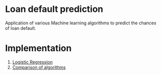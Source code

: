 # Loan default prediction
Application of various Machine learning algorithms to predict the chances of loan default.

# Implementation

1. [Logistic Regression](https://github.com/bibek-huma/loan_prediction/blob/master/Loan%20default%20modeling%20using%20logistic%20regression%20.ipynb)
2. [Comparison of algorithms](https://github.com/bibek-huma/loan_prediction/blob/master/Loan%20default%20prediction%20modeling..ipynb)
